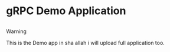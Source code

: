 # gRPC Demo Application
##
> [!WARNING]
> This is the Demo app in sha allah i will upload full application too.
